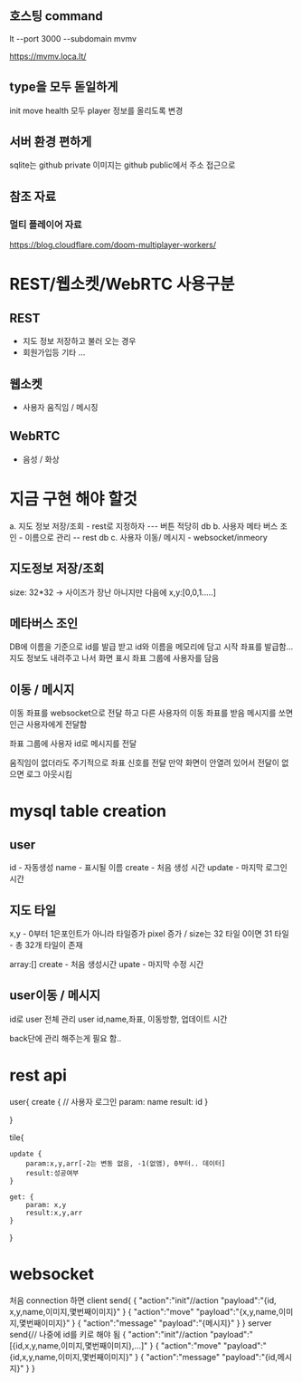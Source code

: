 
## 호스팅 command
lt --port 3000 --subdomain mvmv


https://mvmv.loca.lt/


## type을 모두 돋일하게
init move health 모두 
player 정보를 올리도록 변경

## 서버 환경 편하게
sqlite는 github private
이미지는 github public에서 주소 접근으로 


## 참조 자료
### 멀티 플레이어 자료
https://blog.cloudflare.com/doom-multiplayer-workers/

# REST/웹소켓/WebRTC 사용구분
## REST
* 지도 정보 저장하고 불러 오는 경우
* 회원가입등 기타 ...
## 웹소켓
* 사용자 움직임 / 메시징

## WebRTC
* 음성 / 화상


# 지금 구현 해야 할것
a. 지도 정보 저장/조회 - rest로 지정하자 --- 버튼 적당히 db
b. 사용자 메타 버스 조인 - 이름으로 관리 -- rest db
c. 사용자 이동/ 메시지 - websocket/inmeory


## 지도정보 저장/조회
size: 32*32 -> 사이즈가 장난 아니지만 다음에
x,y:[0,0,1.....]

## 메타버스 조인
DB에 이름을 기준으로 id를 발급 받고 
id와 이름을 메모리에 담고 시작 좌표를 발급함...
지도 정보도 내려주고 나서 화면 표시
좌표 그룹에 사용자를 담음

## 이동 / 메시지
이동 좌표를 websocket으로 전달 하고
다른 사용자의 이동 좌표를 받음
메시지를 쏘면 인근 사용자에게 전달함

좌표 그룹에 사용자 id로 메시지를 전달

움직임이 없더라도 주기적으로 좌표 신호를 전달
만약 화면이 안열려 있어서 전달이 없으면 로그 아웃시킴

# mysql table creation
## user
id - 자동생성
name - 표시될 이름
create - 처음 생성 시간
update - 마지막 로그인 시간

## 지도 타일
x,y - 0부터 1은포인트가 아니라 타일증가 pixel 증가 / size는 32 타일
      0이면 31 타일 - 총 32개 타일이 존재

array:[]
create - 처음 생성시간
upate - 마지막 수정 시간

## user이동 / 메시지
id로 user 전체 관리
user id,name,좌표, 이동방향, 업데이트 시간

back단에 관리 해주는게 필요 함..



# rest api

user{
    create { // 사용자 로그인
        param: name
        result: id
    } 

}


tile{

    update {
        param:x,y,arr[-2는 변동 없음, -1(없앰), 0부터.. 데이터]
        result:성공여부
    }

    get: {
        param: x,y
        result:x,y,arr
    }
}

# websocket
처음 connection 하면
client send{
    {
        "action":"init"//action
        "payload":"{id, x,y,name,이미지,몇번째이미지}"
    }
    {
        "action":"move"
        "payload":"{x,y,name,이미지,몇번째이미지}"
    }
    {
        "action":"message"
        "payload":"{메시지}"
    }
}
server send{// 나중에 id를 키로 해야 됨
   {
        "action":"init"//action
        "payload":"[{id,x,y,name,이미지,몇번째이미지},...]"
    }
    {
        "action":"move"
        "payload":"{id,x,y,name,이미지,몇번째이미지}"
    }
    {
        "action":"message"
        "payload":"{id,메시지}"
    }
}






